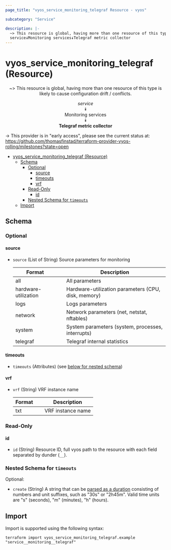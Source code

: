 ```yaml
---
page_title: "vyos_service_monitoring_telegraf Resource - vyos"

subcategory: "Service"

description: |-
  ~> This resource is global, having more than one resource of this type is likely to cause configuration drift / conflicts.
  service⯯Monitoring services⯯Telegraf metric collector
---
```


# vyos_service_monitoring_telegraf (Resource)
<center>

~> This resource is global, having more than one resource of this type is likely to cause configuration drift / conflicts.

*service*  
⯯  
Monitoring services  
⯯  
**Telegraf metric collector**


</center>

-> This provider is in "early access", please see the current status at: https://github.com/thomasfinstad/terraform-provider-vyos-rolling/milestones?state=open

<!--TOC-->

- [vyos_service_monitoring_telegraf (Resource)](#vyos_service_monitoring_telegraf-resource)
  - [Schema](#schema)
    - [Optional](#optional)
      - [source](#source)
      - [timeouts](#timeouts)
      - [vrf](#vrf)
    - [Read-Only](#read-only)
      - [id](#id)
    - [Nested Schema for `timeouts`](#nested-schema-for-timeouts)
  - [Import](#import)

<!--TOC-->

<!-- schema generated by tfplugindocs -->
## Schema

### Optional

#### source
- `source` (List of String) Source parameters for monitoring

    |  Format                &emsp;|  Description                                          |
    |------------------------|-------------------------------------------------------|
    |  all                   &emsp;|  All parameters                                       |
    |  hardware-utilization  &emsp;|  Hardware-utilization parameters (CPU, disk, memory)  |
    |  logs                  &emsp;|  Logs parameters                                      |
    |  network               &emsp;|  Network parameters (net, netstat, nftables)          |
    |  system                &emsp;|  System parameters (system, processes, interrupts)    |
    |  telegraf              &emsp;|  Telegraf internal statistics                         |
#### timeouts
- `timeouts` (Attributes) (see [below for nested schema](#nestedatt--timeouts))
#### vrf
- `vrf` (String) VRF instance name

    |  Format  &emsp;|  Description        |
    |----------|---------------------|
    |  txt     &emsp;|  VRF instance name  |

### Read-Only

#### id
- `id` (String) Resource ID, full vyos path to the resource with each field separated by dunder (`__`).

<a id="nestedatt--timeouts"></a>
### Nested Schema for `timeouts`

Optional:

- `create` (String) A string that can be [parsed as a duration](https://pkg.go.dev/time#ParseDuration) consisting of numbers and unit suffixes, such as &#34;30s&#34; or &#34;2h45m&#34;. Valid time units are &#34;s&#34; (seconds), &#34;m&#34; (minutes), &#34;h&#34; (hours).

## Import

Import is supported using the following syntax:

```shell
terraform import vyos_service_monitoring_telegraf.example "service__monitoring__telegraf"
```
